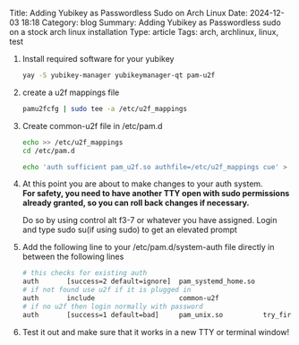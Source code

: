 Title: Adding Yubikey as Passwordless Sudo on Arch Linux
Date: 2024-12-03 18:18
Category: blog
Summary: Adding Yubikey as Passwordless sudo on a stock arch linux installation
Type: article
Tags: arch, archlinux, linux, test

1. Install required software for your yubikey
    ```bash
    yay -S yubikey-manager yubikeymanager-qt pam-u2f
    ```
2. create a u2f mappings file
    ```bash
    pamu2fcfg | sudo tee -a /etc/u2f_mappings
    ```
3. Create common-u2f file in /etc/pam.d
    ```bash
    echo >> /etc/u2f_mappings
    cd /etc/pam.d
    
    echo 'auth sufficient pam_u2f.so authfile=/etc/u2f_mappings cue' > common-u2f
    ```

4. At this point you are about to make changes to your auth system.  
   **For safety, you need to have another TTY open with sudo permissions already granted, so you can roll back changes
   if necessary.**
   
   Do so by using control alt f3-7 or whatever you have assigned.  Login and type sudo su(if using sudo) to get an elevated prompt


5. Add the following line to your /etc/pam.d/system-auth file directly in between the following lines

    ```bash
    # this checks for existing auth
    auth       [success=2 default=ignore]  pam_systemd_home.so
    # if not found use u2f if it is plugged in
    auth       include                     common-u2f
    # if no u2f then login normally with password
    auth       [success=1 default=bad]     pam_unix.so          try_first_pass nullok
    ```

6. Test it out and make sure that it works in a new TTY or terminal window!